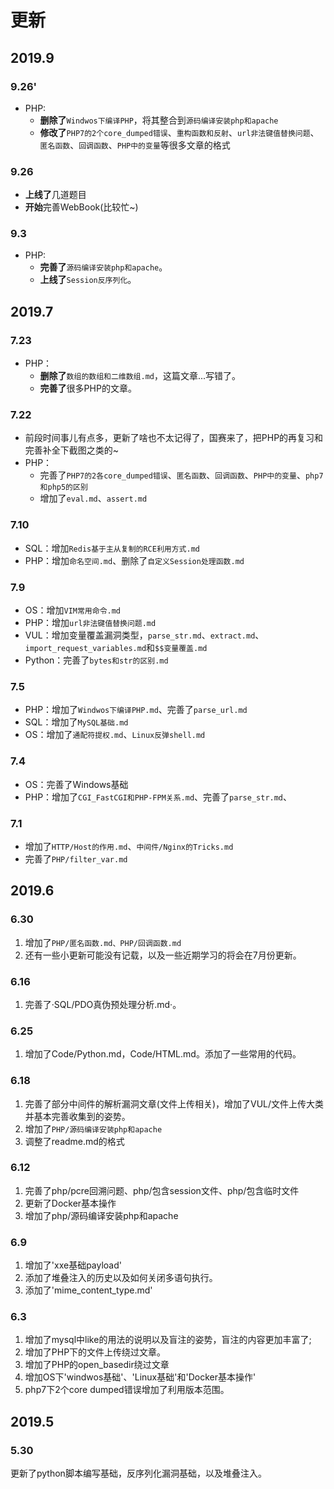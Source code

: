 # 更新

## 2019.9
### 9.26'

- PHP:
  - **删除了**`Windwos下编译PHP`，将其整合到`源码编译安装php和apache`
  - **修改了**`PHP7的2个core_dumped错误`、`重构函数和反射`、`url非法键值替换问题`、`匿名函数`、`回调函数`、`PHP中的变量`等很多文章的格式

### 9.26

- **上线了**几道题目
- **开始**完善WebBook(比较忙~)

### 9.3
- PHP:
	- **完善了**`源码编译安装php和apache`。
	- **上线了**`Session反序列化`。 

## 2019.7

### 7.23

- PHP：
  - **删除了**`数组的数组和二维数组.md`，这篇文章...写错了。
  - **完善了**很多PHP的文章。

### 7.22

- 前段时间事儿有点多，更新了啥也不太记得了，国赛来了，把PHP的再复习和完善补全下截图之类的~
- PHP：
  - 完善了`PHP7的2各core_dumped错误`、`匿名函数`、`回调函数`、`PHP中的变量`、`php7和php5的区别`
  - 增加了`eval.md`、`assert.md`


### 7.10
- SQL：增加`Redis基于主从复制的RCE利用方式.md`
- PHP：增加`命名空间.md`、删除了`自定义Session处理函数.md`  

### 7.9

- OS：增加`VIM常用命令.md`
- PHP：增加`url非法键值替换问题.md`
- VUL：增加变量覆盖漏洞类型，`parse_str.md`、`extract.md`、`import_request_variables.md`和`$$变量覆盖.md`
- Python：完善了`bytes和str的区别.md`

### 7.5
- PHP：增加了`Windwos下编译PHP.md`、完善了`parse_url.md`
- SQL：增加了`MySQL基础.md`
- OS：增加了`通配符提权.md`、`Linux反弹shell.md`

### 7.4
- OS：完善了Windows基础
- PHP：增加了`CGI_FastCGI和PHP-FPM关系.md`、完善了`parse_str.md`、

### 7.1
- 增加了`HTTP/Host的作用.md`、`中间件/Nginx的Tricks.md` 
- 完善了`PHP/filter_var.md`

## 2019.6

### 6.30
1. 增加了`PHP/匿名函数.md、PHP/回调函数.md`  
2. 还有一些小更新可能没有记载，以及一些近期学习的将会在7月份更新。

### 6.16
1. 完善了·SQL/PDO真伪预处理分析.md·。

### 6.25
1. 增加了Code/Python.md，Code/HTML.md。添加了一些常用的代码。

### 6.18
1. 完善了部分中间件的解析漏洞文章(文件上传相关)，增加了VUL/文件上传大类并基本完善收集到的姿势。
2. 增加了`PHP/源码编译安装php和apache`
3. 调整了readme.md的格式

### 6.12
1. 完善了php/pcre回溯问题、php/包含session文件、php/包含临时文件
2. 更新了Docker基本操作
3. 增加了php/源码编译安装php和apache

### 6.9
1. 增加了'xxe基础payload'
2. 添加了堆叠注入的历史以及如何关闭多语句执行。
3. 添加了'mime_content_type.md'

### 6.3
1. 增加了mysql中like的用法的说明以及盲注的姿势，盲注的内容更加丰富了;
2. 增加了PHP下的文件上传绕过文章。
4. 增加了PHP的open_basedir绕过文章
5. 增加OS下'windwos基础'、'Linux基础'和'Docker基本操作'
6. php7下2个core dumped错误增加了利用版本范围。

## 2019.5

### 5.30
更新了python脚本编写基础，反序列化漏洞基础，以及堆叠注入。
